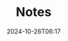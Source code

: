 ---
title: Notes
tags: ['🌏Content/Main']
aliases: []
date: 2024-10-26T06:17
description:  
publish: true
---